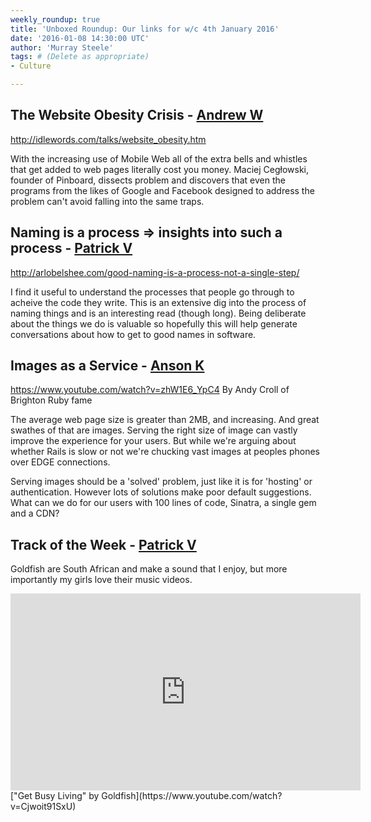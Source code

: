 ```yaml
---
weekly_roundup: true
title: 'Unboxed Roundup: Our links for w/c 4th January 2016'
date: '2016-01-08 14:30:00 UTC'
author: 'Murray Steele'
tags: # (Delete as appropriate)
- Culture

---
```


## The Website Obesity Crisis - [Andrew W](http://www.unboxedconsulting.com/people/andrew-white)

http://idlewords.com/talks/website_obesity.htm

With the increasing use of Mobile Web all of the extra bells and whistles that
get added to web pages literally cost you money. Maciej Cegłowski, founder of
Pinboard, dissects problem and discovers that even the programs from the likes
of Google and Facebook designed to address the problem can't avoid falling into
the same traps.

## Naming is a process ⇒ insights into such a process - [Patrick V](http://www.unboxedconsulting.com/people/patrick-vine)

http://arlobelshee.com/good-naming-is-a-process-not-a-single-step/

I find it useful to understand the processes that people go through to acheive
the code they write.  This is an extensive dig into the process of naming
things and is an interesting read (though long).  Being deliberate about the
things we do is valuable so hopefully this will help generate conversations
about how to get to good names in software.

## Images as a Service - [Anson K](http://www.unboxedconsulting.com/people/anson-kelly)

https://www.youtube.com/watch?v=zhW1E6_YpC4
By Andy Croll of Brighton Ruby fame

The average web page size is greater than 2MB, and increasing. And great
swathes of that are images. Serving the right size of image can vastly improve
the experience for your users. But while we're arguing about whether Rails is
slow or not we're chucking vast images at peoples phones over EDGE connections.

Serving images should be a 'solved' problem, just like it is for 'hosting' or
authentication. However lots of solutions make poor default suggestions. What
can we do for our users with 100 lines of code, Sinatra, a single gem and a CDN?

## Track of the Week - [Patrick V](/people/patrick-vine)

Goldfish are South African and make a sound that I enjoy, but more importantly my girls love their music videos.

<iframe width="560" height="315" src="https://www.youtube.com/embed/Cjwoit91SxU" frameborder="0" allowfullscreen></iframe>
["Get Busy Living" by Goldfish](https://www.youtube.com/watch?v=Cjwoit91SxU)


